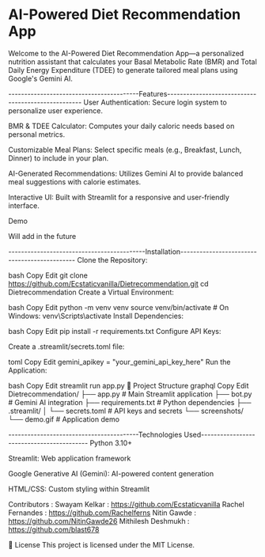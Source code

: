 # AI-Powered Diet Recommendation App

Welcome to the AI-Powered Diet Recommendation App—a personalized nutrition assistant that calculates your Basal Metabolic Rate (BMR) and Total Daily Energy Expenditure (TDEE) to generate tailored meal plans using Google's Gemini AI.

 -----------------------------------------Features---------------------------------------------------
User Authentication: Secure login system to personalize user experience.

BMR & TDEE Calculator: Computes your daily caloric needs based on personal metrics.

Customizable Meal Plans: Select specific meals (e.g., Breakfast, Lunch, Dinner) to include in your plan.

AI-Generated Recommendations: Utilizes Gemini AI to provide balanced meal suggestions with calorie estimates.

Interactive UI: Built with Streamlit for a responsive and user-friendly interface.

Demo

Will add in the future

-------------------------------------------Installation---------------------------------------------
Clone the Repository:

bash
Copy
Edit
git clone https://github.com/Ecstaticvanilla/Dietrecommendation.git
cd Dietrecommendation
Create a Virtual Environment:

bash
Copy
Edit
python -m venv venv
source venv/bin/activate  # On Windows: venv\Scripts\activate
Install Dependencies:

bash
Copy
Edit
pip install -r requirements.txt
Configure API Keys:

Create a .streamlit/secrets.toml file:

toml
Copy
Edit
gemini_apikey = "your_gemini_api_key_here"
Run the Application:

bash
Copy
Edit
streamlit run app.py
📂 Project Structure
graphql
Copy
Edit
Dietrecommendation/
├── app.py             # Main Streamlit application
├── bot.py             # Gemini AI integration
├── requirements.txt   # Python dependencies
├── .streamlit/
│   └── secrets.toml   # API keys and secrets
└── screenshots/
    └── demo.gif       # Application demo

-----------------------------------------Technologies Used------------------------------------------
Python 3.10+

Streamlit: Web application framework

Google Generative AI (Gemini): AI-powered content generation

HTML/CSS: Custom styling within Streamlit


Contributors :
Swayam Kelkar : https://github.com/Ecstaticvanilla
Rachel Fernandes : https://github.com/Rachelferns
Nitin Gawde : https://github.com/NitinGawde26
Mithilesh Deshmukh : https://github.com/blast678

📄 License
This project is licensed under the MIT License.
